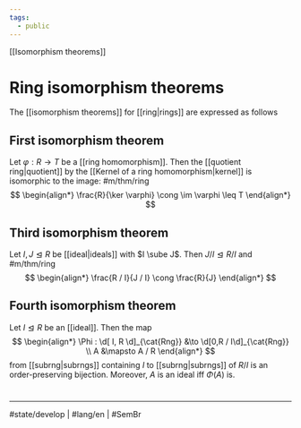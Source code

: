 ```yaml
---
tags:
  - public
---
```

[[Isomorphism theorems]]
# Ring isomorphism theorems

The [[isomorphism theorems]] for [[ring|rings]] are expressed as follows

## First isomorphism theorem

Let $\varphi : R \to T$ be a [[ring homomorphism]].
Then the [[quotient ring|quotient]] by the [[Kernel of a ring homomorphism|kernel]] is isomorphic to the image: #m/thm/ring 
$$
\begin{align*}
\frac{R}{\ker \varphi} \cong \im \varphi \leq T
\end{align*}
$$

## Third isomorphism theorem

Let $I,J \trianglelefteq R$ be [[ideal|ideals]] with $I \sube J$.
Then $J / I \trianglelefteq R / I$ and #m/thm/ring 
$$
\begin{align*}
\frac{R / I}{J / I} \cong \frac{R}{J}
\end{align*}
$$

## Fourth isomorphism theorem

Let $I \trianglelefteq R$ be an [[ideal]].
Then the map
$$
\begin{align*}
\Phi : \d[ I, R \d]_{\cat{Rng}} &\to \d[0,R / I\d]_{\cat{Rng}} \\
A &\mapsto A / R
\end{align*}
$$
from [[subrng|subrngs]] containing $I$ to [[subrng|subrngs]] of $R / I$ is an order-preserving bijection.
Moreover, $A$ is an ideal iff $\Phi(A)$ is.

#
---
#state/develop | #lang/en | #SemBr
